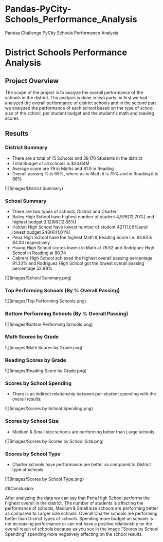 # Pandas-PyCity-Schools_Performance_Analysis
Pandas Challenge PyCity Schools Performance Analysis

# District Schools Performance Analysis
## Project Overview

The scope of the project is to analyze the overall performance of the schools in the district. The analysis is done in two parts, in first we had analyzed the overall performance of district schools and in the second part we analyzed the performance of each school based on the type of school, size of the school, per student budget and the student's math and reading scores

## Results

### District Summary

- There are a total of 15 Schools and 39,170 Students in the district
- Total Budget of all schools is $24.64M
- Average score are 79 in Maths and 81.9 in Reading
- Overall passing % is 65%, where as in Math it is 75% and in Reading it is 86%

![](images/District Summary)

### School Summary 

- There are two types of schools, District and Charter
- Bailey High School have highest number of student 4,976(12.70%) and highest budget 3.12(M)(12.68%)  
- Holden High School have lowest number of student 427(1.09%)and lowest budget 248(K)(1.01%)
- Pena High School have the highest Math & Reading Score i.e. 83.83 & 84.04 respectively
- Huang High School scores lowest in Math at 76.62 and Rodriguez High School in Reading at 80.74
- Cabrera High School achieved the highest overall passing percentage 91.33% and Rodriguez High School got the lowest overall passing percentage 52.98%

![](images/School Summary.png)


### Top Performing Schools (By % Overall Passing)

![](images/Top Performing Schools.png) 


### Bottom Performing Schools (By % Overall Passing)


![](images/Bottom Performing Schools.png) 


### Math Scores by Grade

![](images/Math Scores by Grade.png) 


### Reading Scores by Grade

![](images/Reading Score by Grade.png) 


### Scores by School Spending

- There is an indirect relationship between per-student spending with the overall results.

![](images/Scores by School Spending.png) 


### Scores by School Size

- Medium & Small size schools are performing better than Large schools  

![](images/Scores by Scores by School Size.png) 


### Scores by School Type

- Charter schools have performance are better as compared to District type of schools
 
![](images/Scores by School Type.png) 


##Conclusion:

After analyzing the data we can say that Pena High School performs the highest overall in the district. The number of students is affecting the performance of schools, Medium & Small size schools are performing better as compared to Larger size schools. Overall Charter schools are performing better than District types of schools.
Spending more budget on schools is not increasing performance or can not have a positive relationship on the overall result of schools because as you see in the image "Scores by School Spending" spending more negatively effecting on the school results.  

